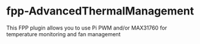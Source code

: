 # fpp-AdvancedThermalManagement
This FPP plugin allows you to use Pi PWM and/or MAX31760 for temperature monitoring and fan management
